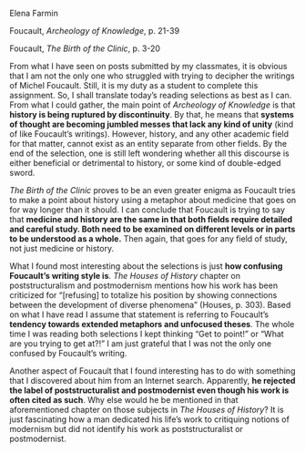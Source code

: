 Elena Farmin

Foucault, *Archeology of Knowledge*, p. 21-39

Foucault, *The Birth of the Clinic*, p. 3-20

From what I have seen on posts submitted by my classmates, it is obvious that I am not the only one who struggled with trying to decipher the writings of Michel Foucault. Still, it is my duty as a student to complete this assignment. So, I shall translate today’s reading selections as best as I can. From what I could gather, the main point of *Archeology of Knowledge* is that **history is being ruptured by discontinuity**. By that, he means that **systems of thought are becoming jumbled messes that lack any kind of unity** (kind of like Foucault’s writings).  However, history, and any other academic field for that matter, cannot exist as an entity separate from other fields. By the end of the selection, one is still left wondering whether all this discourse is either beneficial or detrimental to history, or some kind of double-edged sword.

*The Birth of the Clinic* proves to be an even greater enigma as Foucault tries to make a point about history using a metaphor about medicine that goes on for way longer than it should. I can conclude that Foucault is trying to say that **medicine and history are the same in that both fields require detailed and careful study. Both need to be examined on different levels or in parts to be understood as a whole.** Then again, that goes for any field of study, not just medicine or history. 

What I found most interesting about the selections is just **how confusing Foucault’s writing style is**. *The Houses of History* chapter on poststructuralism and postmodernism mentions how his work has been criticized for “[refusing] to totalize his position by showing connections between the development of diverse phenomena” (Houses, p. 303). Based on what I have read I assume that statement is referring to Foucault’s **tendency towards extended metaphors and unfocused theses**. The whole time I was reading both selections I kept thinking “Get to point!” or “What are you trying to get at?!” I am just grateful that I was not the only one confused by Foucault’s writing. 

Another aspect of Foucault that I found interesting has to do with something that I discovered about him from an Internet search. Apparently, **he rejected the label of poststructuralist and postmodernist even though his work is often cited as such**. Why else would he be mentioned in that aforementioned chapter on those subjects in *The Houses of History*? It is just fascinating how a man dedicated his life’s work to critiquing notions of modernism but did not identify his work as poststructuralist or postmodernist.
